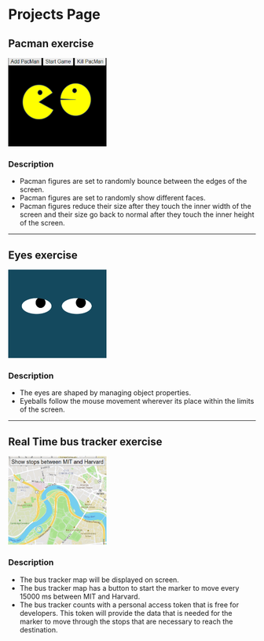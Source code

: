 <h1> Projects Page </h1>
<h2> Pacman exercise </h2>
<img src="./pacman_img.PNG" style="width:200px;height:180px;"/>
<h3> Description </h3>
  <ul>
    <li> Pacman figures are set to randomly bounce between the edges of the screen. </li>
    <li> Pacman figures are set to randomly show different faces. </li>
    <li> Pacman figures reduce their size after they touch the inner width of the screen and their size go back to normal after they touch the inner height of the screen. </li>

  </ul>
  <hr>
<h2> Eyes exercise </h2>
  <img src="./eyes_img.PNG" style="width:200px;height:180px;"/>
<h3> Description </h3>
  <ul>
    <li> The eyes are shaped by managing object properties. </li>
    <li> Eyeballs follow the mouse movement wherever its place within the limits of the screen. </li>
  </ul>
  <hr>
<h2> Real Time bus tracker exercise </h2>
  <img src="./bus_img.PNG" style="width:200px;height:180px;"/>
<h3> Description </h3>
  <ul>
    <li> The bus tracker map will be displayed on screen. </li>
    <li> The bus tracker map has a button to start the marker to move every 15000 ms between MIT and Harvard. </li>
    <li> The bus tracker counts with a personal access token that is free for developers. This token will provide the data that is needed for the marker to move through the stops that are necessary to reach the destination.</li>

  </ul>
